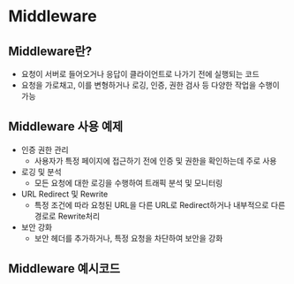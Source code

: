 # Middleware

## Middleware란?

- 요청이 서버로 들어오거나 응답이 클라이언트로 나가기 전에 실행되는 코드
- 요청을 가로채고, 이를 변형하거나 로깅, 인증, 권한 검사 등 다양한 작업을 수행이 가능

## Middleware 사용 예제

- 인증 권한 관리
  - 사용자가 특정 페이지에 접근하기 전에 인증 및 권한을 확인하는데 주로 사용
- 로깅 및 분석
  - 모든 요청에 대한 로깅을 수행하여 트래픽 분석 및 모니터링
- URL Redirect 및 Rewrite
  - 특정 조건에 따라 요청된 URL을 다른 URL로 Redirect하거나 내부적으로 다른 경로로 Rewrite처리
- 보안 강화
  - 보안 헤더를 추가하거나, 특정 요청을 차단하여 보안을 강화

## Middleware 예시코드



